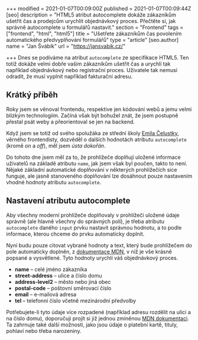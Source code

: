 +++
modified = 2021-01-07T00:09:00Z
published = 2021-01-07T00:09:44Z
[seo]
description = "HTML5 atribut autocomplete dokáže zákazníkům ušetřit čas a prodejcům urychlit objednávkový proces. Přečtěte si, jak správně autocomplete u formulářů nastavit."
section = "Frontend"
tags = ["frontend", "html", "html5"]
title = "Ušetřete zákazníkům čas povolením automatického předvyplňování formulářů"
type = "article"
[seo.author]
name = "Jan Švábík"
url = "https://jansvabik.cz/"

+++
Dnes se podíváme na atribut `autocomplete` ze specifikace HTML5. Ten totiž dokáže velmi dobře vašim zákazníkům ušetřit čas a urychlí tak například objednávkový nebo registrační proces. Uživatele tak nemusí odradit, že musí vyplnit například fakturační adresu.

## Krátký příběh

Roky jsem se věnoval frontendu, respektive jen kódování webů a jemu velmi blízkým technologiím. Začíná však být bohužel znát, že jsem postupně přestal psát weby a přeorientoval se jen na backend.

Když jsem se totiž od svého spolužáka ze střední školy [Emila Čelustky](https://www.linkedin.com/in/emil-čelustka-00a698186/ "Emil Čelustka"), věrného frontendisty, dozvěděl o dalších hodnotách atributu `autocomplete` (kromě _on_ a _off_), měl jsem _ústa dokořán_.

Do tohoto dne jsem měl za to, že prohlížeče doplňují uložené informace uživatelů na základě atributu `name`, jak jsem však byl poučen, takto to není. Nějaké základní automatické doplňování v některých prohlížečích sice funguje, ale jasně stanoveného doplňování lze dosáhnout pouze nastavením vhodné hodnoty atributu `autocomplete`.

## Nastavení atributu autocomplete

Aby všechny moderní prohlížeče doplňovaly v prohlížeči uložené údaje správně (ale hlavně všechny do správných polí), je třeba atributu `autocomplete` daného `input` prvku nastavit správnou hodnotu, a to podle informace, kterou chceme do prvku automaticky doplnit.

Nyní budu pouze citovat vybrané hodnoty a text, který bude prohlížečem do pole automaticky doplněn, z [dokumentace MDN](https://developer.mozilla.org/en-US/docs/Web/HTML/Attributes/autocomplete), v níž je vše krásně popsané a vysvětlené. Tyto hodnoty urychlí váš objednávkový proces.

* **name** – celé jméno zákazníka
* **street-address** – ulice a číslo domu
* **address-level2** – město nebo jiná obec
* **postal-code** – poštovní směrovací číslo
* **email** – e-mailová adresa
* **tel** – telefonní číslo včetně mezinárodní předvolby

Potřebujete-li tyto údaje více rozpadené (například adresu rozdělit na ulici a na číslo domu), doporučuji projít si již jednou zmíněnou [MDN dokumentaci](https://developer.mozilla.org/en-US/docs/Web/HTML/Attributes/autocomplete). Ta zahrnuje také další možnosti, jako jsou údaje o platební kartě, tituly, pohlaví nebo třeba narozeniny.